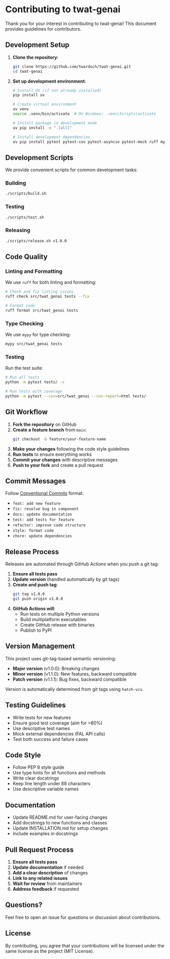 # Contributing to twat-genai

Thank you for your interest in contributing to twat-genai! This document provides guidelines for contributors.

## Development Setup

1. **Clone the repository**:
   ```bash
   git clone https://github.com/twardoch/twat-genai.git
   cd twat-genai
   ```

2. **Set up development environment**:
   ```bash
   # Install UV (if not already installed)
   pip install uv
   
   # Create virtual environment
   uv venv
   source .venv/bin/activate  # On Windows: .venv\Scripts\activate
   
   # Install package in development mode
   uv pip install -e ".[all]"
   
   # Install development dependencies
   uv pip install pytest pytest-cov pytest-asyncio pytest-mock ruff mypy
   ```

## Development Scripts

We provide convenient scripts for common development tasks:

### Building
```bash
./scripts/build.sh
```

### Testing
```bash
./scripts/test.sh
```

### Releasing
```bash
./scripts/release.sh v1.0.0
```

## Code Quality

### Linting and Formatting
We use `ruff` for both linting and formatting:

```bash
# Check and fix linting issues
ruff check src/twat_genai tests --fix

# Format code
ruff format src/twat_genai tests
```

### Type Checking
We use `mypy` for type checking:

```bash
mypy src/twat_genai tests
```

### Testing
Run the test suite:

```bash
# Run all tests
python -m pytest tests/ -v

# Run tests with coverage
python -m pytest --cov=src/twat_genai --cov-report=html tests/
```

## Git Workflow

1. **Fork the repository** on GitHub
2. **Create a feature branch** from `main`:
   ```bash
   git checkout -b feature/your-feature-name
   ```
3. **Make your changes** following the code style guidelines
4. **Run tests** to ensure everything works
5. **Commit your changes** with descriptive messages
6. **Push to your fork** and create a pull request

## Commit Messages

Follow [Conventional Commits](https://www.conventionalcommits.org/) format:

- `feat: add new feature`
- `fix: resolve bug in component`
- `docs: update documentation`
- `test: add tests for feature`
- `refactor: improve code structure`
- `style: format code`
- `chore: update dependencies`

## Release Process

Releases are automated through GitHub Actions when you push a git tag:

1. **Ensure all tests pass**
2. **Update version** (handled automatically by git tags)
3. **Create and push tag**:
   ```bash
   git tag v1.0.0
   git push origin v1.0.0
   ```
4. **GitHub Actions will**:
   - Run tests on multiple Python versions
   - Build multiplatform executables
   - Create GitHub release with binaries
   - Publish to PyPI

## Version Management

This project uses git-tag-based semantic versioning:

- **Major version** (v1.0.0): Breaking changes
- **Minor version** (v1.1.0): New features, backward compatible
- **Patch version** (v1.1.1): Bug fixes, backward compatible

Version is automatically determined from git tags using `hatch-vcs`.

## Testing Guidelines

- Write tests for new features
- Ensure good test coverage (aim for >80%)
- Use descriptive test names
- Mock external dependencies (FAL API calls)
- Test both success and failure cases

## Code Style

- Follow PEP 8 style guide
- Use type hints for all functions and methods
- Write clear docstrings
- Keep line length under 88 characters
- Use descriptive variable names

## Documentation

- Update README.md for user-facing changes
- Add docstrings to new functions and classes
- Update INSTALLATION.md for setup changes
- Include examples in docstrings

## Pull Request Process

1. **Ensure all tests pass**
2. **Update documentation** if needed
3. **Add a clear description** of changes
4. **Link to any related issues**
5. **Wait for review** from maintainers
6. **Address feedback** if requested

## Questions?

Feel free to open an issue for questions or discussion about contributions.

## License

By contributing, you agree that your contributions will be licensed under the same license as the project (MIT License).